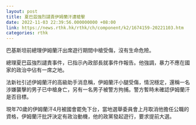 ```yaml
---
layout: post
title: 夏巴茲強烈譴責伊姆蘭汗遭槍擊
date: 2022-11-03 22:39:56.000000000 +08:00
link: https://news.rthk.hk/rthk/ch/component/k2/1674159-20221103.htm
categories: rthk
---
```


巴基斯坦前總理伊姆蘭汗出席遊行期間中槍受傷，沒有生命危險。

總理夏巴茲強烈譴責事件，已指示內政部長就事件作報告。他強調，暴力不應在國家的政治中佔有一席之地。

法新社引述伊姆蘭汗的高級助手消息稱，伊姆蘭汗小腿受傷，情況穩定，還稱一名涉嫌襲擊的男子已中槍身亡，另有一名男子被警方拘捕。警方暫時未確認伊姆蘭汗是否目標。

現年70歲的伊姆蘭汗4月被國會罷免下台，當地選舉委員會上月取消他擔任公職的資格，伊姆蘭汗批評決定有政治動機，他的政黨發起遊行，要求提前大選。
